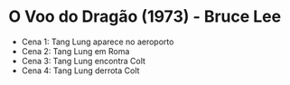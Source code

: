 # O Voo do Dragão (1973) - Bruce Lee
- Cena 1: Tang Lung aparece no aeroporto
- Cena 2: Tang Lung em Roma
- Cena 3: Tang Lung encontra Colt
- Cena 4: Tang Lung derrota Colt
